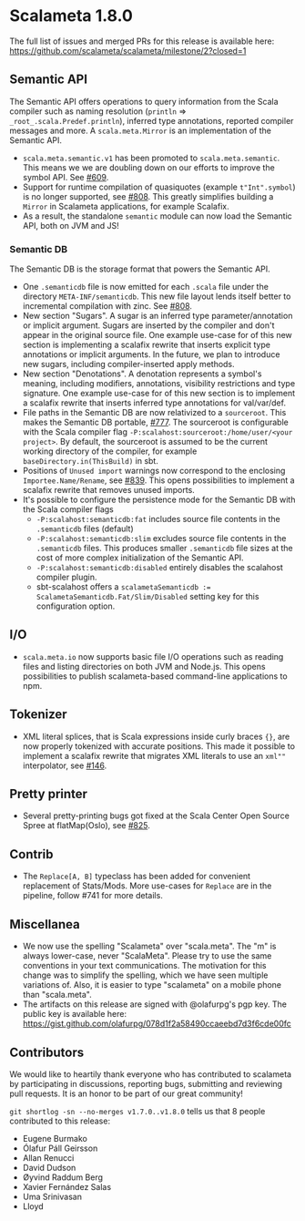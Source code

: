 # Scalameta 1.8.0

The full list of issues and merged PRs for this release is available here: https://github.com/scalameta/scalameta/milestone/2?closed=1

## Semantic API

The Semantic API offers operations to query information from the Scala compiler
such as naming resolution (`println` => `_root_.scala.Predef.println`), inferred type
annotations, reported compiler messages and more.
A `scala.meta.Mirror` is an implementation of the Semantic API.

- `scala.meta.semantic.v1` has been promoted to `scala.meta.semantic`. This means we
  we are doubling down on our efforts to improve the symbol API. See [#609][].
- Support for runtime compilation of quasiquotes (example `t"Int".symbol`) is no
  longer supported, see [#808][]. This greatly simplifies building a `Mirror`
  in Scalameta applications, for example Scalafix.
- As a result, the standalone `semantic` module can now load the Semantic API,
  both on JVM and JS!

### Semantic DB

The Semantic DB is the storage format that powers the Semantic API.

- One `.semanticdb` file is now emitted for each `.scala` file under the
  directory `META-INF/semanticdb`.  This new file layout
  lends itself better to incremental compilation with zinc. See [#808][].
- New section "Sugars". A sugar is an inferred type parameter/annotation or implicit argument.
  Sugars are inserted by the compiler and don't appear in the original source file.
  One example use-case for of this new section is implementing a scalafix
  rewrite that inserts explicit type annotations or implicit arguments.
  In the future, we plan to introduce new sugars, including compiler-inserted
  apply methods.
- New section "Denotations". A denotation represents a symbol's meaning,
  including modifiers, annotations, visibility restrictions and type signature.
  One example use-case for of this new section is to implement a scalafix
  rewrite that inserts inferred type annotations for val/var/def.
- File paths in the Semantic DB are now relativized to a `sourceroot`. This makes
  the Semantic DB portable, [#777][]. The sourceroot is configurable with the Scala compiler flag
  `-P:scalahost:sourceroot:/home/user/<your project>`. By default, the sourceroot is assumed to be the
  current working directory of the compiler, for example `baseDirectory.in(ThisBuild)` in sbt.
- Positions of `Unused import` warnings now correspond to the enclosing `Importee.Name/Rename`,
  see [#839][]. This opens possibilities to implement a scalafix rewrite that removes unused imports.
- It's possible to configure the persistence mode for the Semantic DB with the Scala compiler flags
  - `-P:scalahost:semanticdb:fat` includes source file contents in the `.semanticdb` files (default)
  - `-P:scalahost:semanticdb:slim` excludes source file contents in the `.semanticdb` files.
    This produces smaller `.semanticdb` file sizes at the cost of more complex
    initialization of the Semantic API.
  - `-P:scalahost:semanticdb:disabled` entirely disables the scalahost compiler plugin.
  - sbt-scalahost offers a `scalametaSemanticdb := ScalametaSemanticdb.Fat/Slim/Disabled` setting key
    for this configuration option.

## I/O

- `scala.meta.io` now supports basic file I/O operations such as reading files and
  listing directories on both JVM and Node.js. This opens possibilities to publish
  scalameta-based command-line applications to npm.

## Tokenizer

- XML literal splices, that is Scala expressions inside curly braces `{}`, are now properly
  tokenized with accurate positions. This made it possible to implement a scalafix rewrite that
  migrates XML literals to use an `xml""` interpolator, see
  [#146][].

## Pretty printer

- Several pretty-printing bugs got fixed at the Scala Center Open Source Spree at flatMap(Oslo),
  see [#825][].

## Contrib

- The `Replace[A, B]` typeclass has been added for convenient replacement of Stats/Mods.
  More use-cases for `Replace` are in the pipeline, follow #741 for more details.

## Miscellanea

- We now use the spelling "Scalameta" over "scala.meta".  The "m" is always
  lower-case, never "ScalaMeta". Please try to use the same conventions in your
  text communications.  The motivation for this change was to simplify the
  spelling, which we have seen multiple variations of.  Also, it is easier to
  type "scalameta" on a mobile phone than "scala.meta".
- The artifacts on this release are signed with @olafurpg's pgp key.
  The public key is available here: https://gist.github.com/olafurpg/078d1f2a58490ccaeebd7d3f6cde00fc

## Contributors

We would like to heartily thank everyone who has contributed to scalameta by participating in discussions,
reporting bugs, submitting and reviewing pull requests. It is an honor to be part of our great community!

`git shortlog -sn --no-merges v1.7.0..v1.8.0` tells us that 8 people contributed to this release:

- Eugene Burmako
- Ólafur Páll Geirsson
- Allan Renucci
- David Dudson
- Øyvind Raddum Berg
- Xavier Fernández Salas
- Uma Srinivasan
- Lloyd

[#808]: https://github.com/scalameta/scalameta/issues/808
[#609]: https://github.com/scalameta/scalameta/issues/609
[#777]: https://github.com/scalameta/scalameta/issues/777
[#839]: https://github.com/scalameta/scalameta/issues/839
[#146]: https://github.com/scalameta/scalameta/pulls/146
[#825]: https://github.com/scalameta/scalameta/pulls/825

